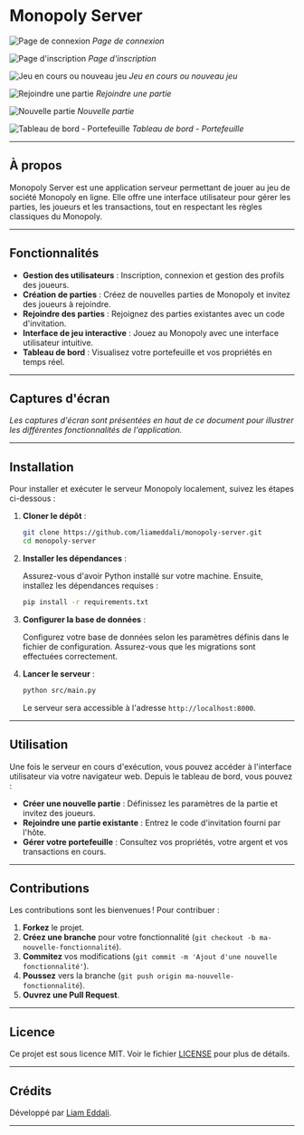 # Monopoly Server

![Page de connexion](https://github.com/liameddali/monopoly-server/blob/main/images/login.png)
*Page de connexion*

![Page d'inscription](https://github.com/liameddali/monopoly-server/blob/main/images/sign-up.png)
*Page d'inscription*

![Jeu en cours ou nouveau jeu](https://github.com/liameddali/monopoly-server/blob/main/images/current-or-new-game.png)
*Jeu en cours ou nouveau jeu*

![Rejoindre une partie](https://github.com/liameddali/monopoly-server/blob/main/images/join-a-game.png)
*Rejoindre une partie*

![Nouvelle partie](https://github.com/liameddali/monopoly-server/blob/main/images/new-game.png)
*Nouvelle partie*

![Tableau de bord - Portefeuille](https://github.com/liameddali/monopoly-server/blob/main/images/dashboard-wallet.png)
*Tableau de bord - Portefeuille*

---

## À propos

Monopoly Server est une application serveur permettant de jouer au jeu de société Monopoly en ligne. Elle offre une interface utilisateur pour gérer les parties, les joueurs et les transactions, tout en respectant les règles classiques du Monopoly.

---

## Fonctionnalités

- **Gestion des utilisateurs** : Inscription, connexion et gestion des profils des joueurs.
- **Création de parties** : Créez de nouvelles parties de Monopoly et invitez des joueurs à rejoindre.
- **Rejoindre des parties** : Rejoignez des parties existantes avec un code d'invitation.
- **Interface de jeu interactive** : Jouez au Monopoly avec une interface utilisateur intuitive.
- **Tableau de bord** : Visualisez votre portefeuille et vos propriétés en temps réel.

---

## Captures d'écran

*Les captures d'écran sont présentées en haut de ce document pour illustrer les différentes fonctionnalités de l'application.*

---

## Installation

Pour installer et exécuter le serveur Monopoly localement, suivez les étapes ci-dessous :

1. **Cloner le dépôt** :

   ```bash
   git clone https://github.com/liameddali/monopoly-server.git
   cd monopoly-server
   ```

2. **Installer les dépendances** :

   Assurez-vous d'avoir Python installé sur votre machine. Ensuite, installez les dépendances requises :

   ```bash
   pip install -r requirements.txt
   ```

3. **Configurer la base de données** :

   Configurez votre base de données selon les paramètres définis dans le fichier de configuration. Assurez-vous que les migrations sont effectuées correctement.

4. **Lancer le serveur** :

   ```bash
   python src/main.py
   ```

   Le serveur sera accessible à l'adresse `http://localhost:8000`.

---

## Utilisation

Une fois le serveur en cours d'exécution, vous pouvez accéder à l'interface utilisateur via votre navigateur web. Depuis le tableau de bord, vous pouvez :

- **Créer une nouvelle partie** : Définissez les paramètres de la partie et invitez des joueurs.
- **Rejoindre une partie existante** : Entrez le code d'invitation fourni par l'hôte.
- **Gérer votre portefeuille** : Consultez vos propriétés, votre argent et vos transactions en cours.

---

## Contributions

Les contributions sont les bienvenues ! Pour contribuer :

1. **Forkez** le projet.
2. **Créez une branche** pour votre fonctionnalité (`git checkout -b ma-nouvelle-fonctionnalité`).
3. **Commitez** vos modifications (`git commit -m 'Ajout d'une nouvelle fonctionnalité'`).
4. **Poussez** vers la branche (`git push origin ma-nouvelle-fonctionnalité`).
5. **Ouvrez une Pull Request**.

---

## Licence

Ce projet est sous licence MIT. Voir le fichier [LICENSE](https://github.com/liameddali/monopoly-server/blob/main/LICENSE) pour plus de détails.

---

## Crédits

Développé par [Liam Eddali](https://github.com/liameddali).

---
